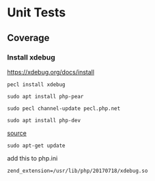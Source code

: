# Unit Tests

## Coverage
### Install xdebug
https://xdebug.org/docs/install
```
pecl install xdebug
```
```
sudo apt install php-pear

sudo pecl channel-update pecl.php.net
```
```
sudo apt install php-dev
```
[source](https://stackoverflow.com/questions/3108937/how-to-install-and-run-phpize)
```
sudo apt-get update
```
add this to php.ini
```
zend_extension=/usr/lib/php/20170718/xdebug.so
```

##